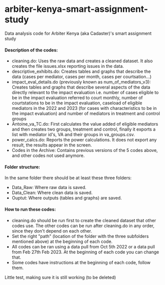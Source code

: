 # arbiter-kenya-smart-assignment-study
Data analysis code for Arbiter Kenya (aka Cadaster)'s smart assignment study

#### Description of the codes:
- cleaning.do: Uses the raw data and creates a cleaned dataset. It also creates the file issues.xlsx reporting issues in the data. 
- descriptive_exhibits.do: Creates tables and graphs that describe the data (cases per mediator, cases per month, cases per courtsation...)
- impact_eval_details.do (previously known as num_of_mediators_v3): Creates tables and graphs that describe several aspects of the data directly relevant to the impact evaluation i.e. number of cases eligible to be in the impact evaluation referred to court monthly, number of courtstations to be in the impact evaluation, caseload of eligible mediators in the 2022 and 2023 (for cases with characteristics to be in the impact evaluation) and number of mediators in treatment and control groups
- Antoine_va_TC.do: First calculates the value added of eligible mediators and then creates two groups, treatment and control, finally it exports a list with mediator id's, VA and their groups in va_groups.csv. 
- power_calcs.do: Reports the power calculations. It does not export any result, the results appear in the screen. 
- Codes in the Archive: Contains previous versions of the 5 codes above, and other codes not used anymore. 

#### Folder structure: 
In the same folder there should be at least these three folders:
- Data_Raw: Where raw data is saved.
- Data_Clean: Where clean data is saved.
- Ouptut: Where outputs (tables and graphs) are saved. 

#### How to run these codes:
- cleaning.do should be run first to create the cleaned dataset that other codes use. The other codes can be run after cleaning.do in any order, since they don't depend on each other. 
- Set the right "path" (location of the folder with the three subfolders mentioned above) at the beginning of each code.
- All codes can be ran using a data pull from Oct 5th 2022 or a data pull from Feb 27th Feb 2023. At the beginning of each code you can change that. 
- Some codes have instructions at the beginning of each code, follow them. 

Little test, making sure it is still working (to be deleted)
